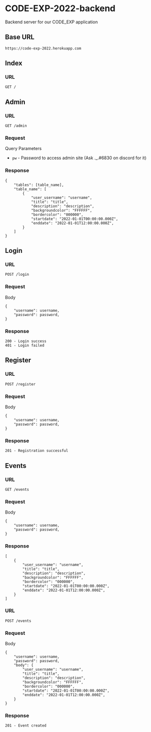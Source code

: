 # CODE-EXP-2022-backend
Backend server for our CODE_EXP application

## Base URL
```
https://code-exp-2022.herokuapp.com
```

## Index

### URL
```
GET /
```

## Admin

### URL
```
GET /admin
```

### Request

Query Parameters
- `pw` - Password to access admin site (Ask ._.#6830 on discord for it)

### Response

```
{
    "tables": [table_name],
    "table_name": [
        {
            "user_username": "username",
            "title": "title",
            "description": "description",
            "backgroundcolor": "FFFFFF",
            "bordercolor": "000000",
            "startdate": "2022-01-01T00:00:00.000Z",
            "enddate": "2022-01-01T12:00:00.000Z",
        }
    ]
}
```

## Login

### URL
```
POST /login
```

### Request

Body
```
{
    "username": username,
    "password": password,
}
```

### Response

```
200 - Login success
401 - Login failed
```

## Register

### URL
```
POST /register
```

### Request

Body
```
{
    "username": username,
    "password": password,
}
```

### Response

```
201 - Registration successful
```

## Events

### URL
```
GET /events
```

### Request

Body
```
{
    "username": username,
    "password": password,
}
```

### Response

```
[
    {
        "user_username": "username",
        "title": "title",
        "description": "description",
        "backgroundcolor": "FFFFFF",
        "bordercolor": "000000",
        "startdate": "2022-01-01T00:00:00.000Z",
        "enddate": "2022-01-01T12:00:00.000Z",
    }
]
```

### URL
```
POST /events
```

### Request

Body
```
{
    "username": username,
    "password": password,
    "body": {
        "user_username": "username",
        "title": "title",
        "description": "description",
        "backgroundcolor": "FFFFFF",
        "bordercolor": "000000",
        "startdate": "2022-01-01T00:00:00.000Z",
        "enddate": "2022-01-01T12:00:00.000Z",
    }
}
```

### Response

```
201 - Event created
```